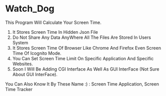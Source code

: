 # Watch_Dog
This Program Will Calculate Your Screen Time.

1. It Stores Screen Time In Hidden Json File
2. Do Not Share Any Data AnyWhere All The Files Are Stored In Users System 
3. It Stores Screen Time Of Browser Like Chrome And Firefox Even Screen Time Of Icognito Mode.
4. You Can Set Screen Time Limit  On Specific Application And Specific Websites.
5. Soon I Will Be Adding CGI Interface As Well As GUI InterFace (Not Sure About GUI InterFace).

You Can Also Know It By These Name :) :
Screen Time Application, 
Screen Time Tracker 
